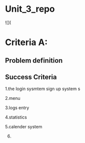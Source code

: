 # Unit_3_repo
![](
 # Criteria A:
 ## Problem definition

 ## Success Criteria
1.the login sysmtem sign up system s

2.menu

3.logs entry

4.statistics

5.calender system

6.

